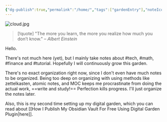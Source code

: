```yaml
---
{"dg-publish":true,"permalink":"/home/","tags":["gardenEntry"],"noteIcon":"1","created":"2025-01-01T23:45:07.235+08:00","updated":"2025-01-22T23:32:29.646+08:00"}
---
```


![cloud.jpg](/img/user/assets/cloud.jpg)

> [!quote]
>"The more you learn, the more you realize how much you don’t know."
– _Albert Einstein_

Hello.

There's not much here (yet), but I mainly take notes about #tech, #math, #finance and #tutorial. Hopefully I will continuously grow this garden.

There's no exact organization right now, since I don't even have much notes to be organized. Being too deep on organizing with using methods like zettelkasten, atomic notes, and MOC keeps me procrastinate from doing the actual work, ==write and study!== Perfection kills progress. I'll just organize the notes later.

Also, this is my second time setting up my digital garden, which you can read about [[How I Publish My Obsidian Vault For Free Using Digital Garden Plugin\|here]]. 

